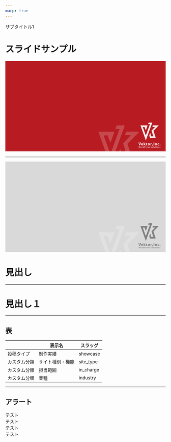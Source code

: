 ```yaml
---
marp: true
---
```

<!-- 
theme: vk-slide
size: 16:9
paginate: true
style: |
_paginate: false 
-->
<!-- _class: title -->
<!-- Scoped style -->
<style scoped>
  /*
section{
  background: yellow;
}
*/
</style>

サブタイトル1

# スライドサンプル


![bg](themes/vk-slide/images/vws_title_01_red.svg)

---

<!-- _class: title-chapter  -->
<!-- _paginate: false  -->
![bg](themes/vk-slide/images/vws_title_01_lightgray.svg)


# 見出し

---

# 見出し１

---

## 表

| | 表示名 | スラッグ |
|-| ------------- | ------------- |
| 投稿タイプ | 制作実績  | showcase  |
| カスタム分類 | サイト種別・機能  | site_type  |
| カスタム分類 | 担当範囲 | in_charge  |
| カスタム分類 | 業種  | industry  |

---

## アラート

<div class="alert alert-info">テスト</div>
<div class="alert alert-success">テスト</div>
<div class="alert alert-warning">テスト</div>
<div class="alert alert-danger">テスト</div>

